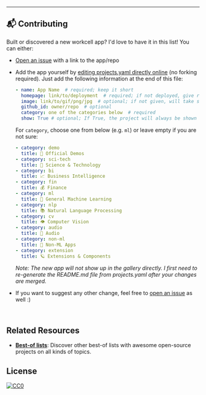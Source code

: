 
---

## 📬 Contributing

Built or discovered a new workcell app? I'd love to have it in this list! You can 
either:

- [Open an issue](https://github.com/weanalyze/best-of-workcell/issues/new/choose) with 
a link to the app/repo
- Add the app yourself by [editing projects.yaml directly online](https://github.com/weanalyze/best-of-workcell/edit/main/projects.yaml) 
(no forking required). Just add the following information at the end of this file:

    ```yaml
    - name: App Name  # required; keep it short
      homepage: link/to/deployment  # required; if not deployed, give repo link
      image: link/to/gif/png/jpg  # optional; if not given, will take screenshot of homepage
      github_id: owner/repo  # optional
      category: one of the categories below  # required
      show: True # optional; If True, the project will always be shown even when the project would be actual hidden
    ```

    For `category`, choose one from below (e.g. `ml`) or leave empty if you are not 
    sure:
 
    ```yaml
    - category: demo
      title: 🎈 Official Demos
    - category: sci-tech
      title: 🧬 Science & Technology
    - category: bi
      title: 📈 Business Intelligence
    - category: fin
      title: 💰 Finance
    - category: ml
      title: 🤖 General Machine Learning
    - category: nlp
      title: 📚 Natural Language Processing
    - category: cv
      title: 👁️ Computer Vision
    - category: audio
      title: 🎵 Audio
    - category: non-ml
      title: 🚀 Non-ML Apps
    - category: extension
      title: 🪐 Extensions & Components
    ```

    *Note: The new app will not show up in the gallery directly. I first need to 
    re-generate the README.md file from projects.yaml after your changes are merged.*

- If you want to suggest any other change, feel free to [open an issue](https://github.com/weanalyze/best-of-workcell/issues/new/choose) 
as well :)

<br>

## Related Resources

- [**Best-of lists**](https://best-of.org): Discover other best-of lists with awesome open-source projects on all kinds of topics.

## License

[![CC0](https://mirrors.creativecommons.org/presskit/buttons/88x31/svg/by-sa.svg)](https://creativecommons.org/licenses/by-sa/4.0/)
